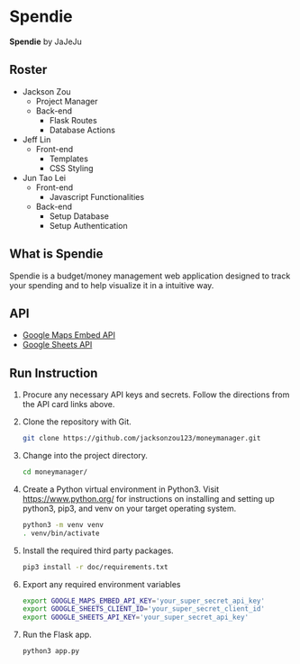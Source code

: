 # Spendie

**Spendie** by JaJeJu

## Roster

* Jackson Zou
  * Project Manager
  * Back-end
    * Flask Routes
    * Database Actions
* Jeff Lin
  * Front-end
    * Templates
    * CSS Styling
* Jun Tao Lei
  * Front-end
    * Javascript Functionalities
  * Back-end
    * Setup Database
    * Setup Authentication

## What is Spendie

Spendie is a budget/money management web application designed to track your spending and to help visualize it in a intuitive way.

## API

* [Google Maps Embed API](./doc/api_googlemapsembed.pdf)
* [Google Sheets API](./doc/api_googlesheets.pdf)

## Run Instruction

1. Procure any necessary API keys and secrets. Follow the directions from the API card links above.
2. Clone the repository with Git.

   ```bash
   git clone https://github.com/jacksonzou123/moneymanager.git
   ```

3. Change into the project directory.

   ```bash
   cd moneymanager/
   ```

4. Create a Python virtual environment in Python3. Visit <https://www.python.org/> for instructions on installing and setting up python3, pip3, and venv on your target operating system.

   ```bash
   python3 -m venv venv
   . venv/bin/activate
   ```

5. Install the required third party packages.

   ```bash
   pip3 install -r doc/requirements.txt
   ```

6. Export any required environment variables

   ```bash
   export GOOGLE_MAPS_EMBED_API_KEY='your_super_secret_api_key'
   export GOOGLE_SHEETS_CLIENT_ID='your_super_secret_client_id'
   export GOOGLE_SHEETS_API_KEY='your_super_secret_api_key'
   ```

7. Run the Flask app.

   ```bash
   python3 app.py
   ```
